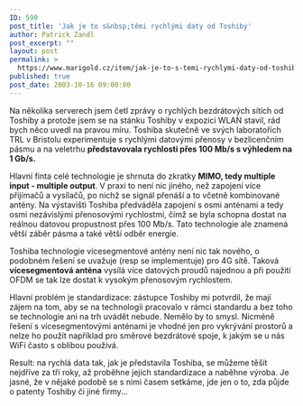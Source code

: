 ```yaml
---
ID: 590
post_title: 'Jak je to s&nbsp;těmi rychlými daty od Toshiby'
author: Patrick Zandl
post_excerpt: ""
layout: post
permalink: >
  https://www.marigold.cz/item/jak-je-to-s-temi-rychlymi-daty-od-toshiby
published: true
post_date: 2003-10-16 09:00:00
---
```

<P>Na několika serverech jsem četl zprávy o rychlých bezdrátových sítích od Toshiby a protože jsem se na stánku Toshiby v expozici WLAN stavil, rád bych něco uvedl na pravou míru. Toshiba skutečně ve svých laboratořích TRL v Bristolu experimentuje s rychlými datovými přenosy v bezlicenčním pásmu a na veletrhu <STRONG>představovala rychlosti přes 100 Mb/s s výhledem na 1 Gb/s. </STRONG></P>
<P>Hlavní finta celé technologie je shrnuta do zkratky <STRONG>MIMO, tedy multiple input - multiple output</STRONG>. V praxi to není nic jiného, než zapojení více přijímačů a vysílačů, po nichž se signál přenáší a to včetně kombinované antény. Na výstavišti Toshiba předváděla zapojení s osmi anténami a tedy osmi nezávislými přenosovými rychlostmi, čímž se byla schopna dostat na reálnou datovou propustnost přes 100 Mb/s. Tato technologie ale znamená větší záběr pásma a také větší odběr energie. </P>
<P>Toshiba technologie vícesegmentové antény není nic tak nového, o podobném řešení se uvažuje (resp se implementuje) pro 4G sítě. Taková <STRONG>vícesegmentová anténa</STRONG> vysílá více datových proudů najednou a při použití OFDM se tak lze dostat k vysokým přenosovým rychlostem. </P>
<P>Hlavní problém je standardizace: zástupce Toshiby mi potvrdil, že mají zájem na tom, aby se na technologii pracovalo v rámci standardu a bez toho se technologie ani na trh uvádět nebude. Nemělo by to smysl. Nicméně řešení s vícesegmentovými anténami je vhodné jen pro vykrývání prostorů a nelze ho použít například pro směrové bezdrátové spoje, k jakým se u nás WiFi často s oblibou používá. </P>
<P>Result: na rychlá data tak, jak je představila Toshiba, se můžeme těšít nejdříve za tři roky, až proběhne jejich standardizace a naběhne výroba. Je jasné, že v nějaké podobě se s nimi časem setkáme, jde jen o to, zda půjde o patenty Toshiby či jiné firmy...</P>